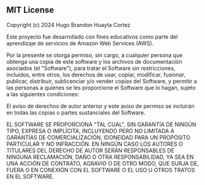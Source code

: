 ## MIT License

Copyright (c) 2024 Hugo Brandon Huayta Cortez

Este proyecto fue desarrollado con fines educativos como parte del aprendizaje de servicios de Amazon Web Services (AWS). 

Por la presente se otorga permiso, sin cargo, a cualquier persona que obtenga una copia
de este software y los archivos de documentación asociados (el "Software"), para tratar
el Software sin restricciones, incluidos, entre otros, los derechos de usar, copiar,
modificar, fusionar, publicar, distribuir, sublicenciar y/o vender copias del Software,
y permitir a las personas a quienes se les proporcione el Software que lo hagan, sujeto
a las siguientes condiciones:

El aviso de derechos de autor anterior y este aviso de permiso se incluirán en todas
las copias o partes sustanciales del Software.

EL SOFTWARE SE PROPORCIONA "TAL CUAL", SIN GARANTÍA DE NINGÚN TIPO, EXPRESA O IMPLÍCITA,
INCLUYENDO PERO NO LIMITADA A GARANTÍAS DE COMERCIALIZACIÓN, IDONEIDAD PARA UN PROPÓSITO
PARTICULAR Y NO INFRACCIÓN. EN NINGÚN CASO LOS AUTORES O TITULARES DEL DERECHO DE AUTOR
SERÁN RESPONSABLES DE NINGUNA RECLAMACIÓN, DAÑO O OTRA RESPONSABILIDAD, YA SEA EN UNA
ACCIÓN DE CONTRATO, AGRAVIO O DE OTRO MODO, QUE SURJA DE, FUERA O EN CONEXIÓN CON EL
SOFTWARE O EL USO U OTROS TRATOS EN EL SOFTWARE.
